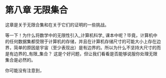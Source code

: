 # 第八章 无限集合

这章是关于无限合集和在关于它们的证明的一些挑战。

等一下！为什么将数学中的无限性引入_计算机科学_ 课本中呢？毕竟，计算机中的任何数据集都受限于计算机的存储，并且在计算机存储尺寸的可能大小上存在边界，简单的原因是宇宙（至少表现出）是有边界的。所以为什么不坚持大尺寸的而是有边界的_有限_集合？ 这是个好问题，但让我们看看是否能够说服你处理无限集合是必然的。

你可能没有注意到，





